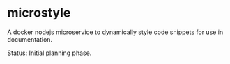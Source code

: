 # microstyle
A docker nodejs microservice to dynamically style code snippets for use in documentation.

Status: Initial planning phase.
